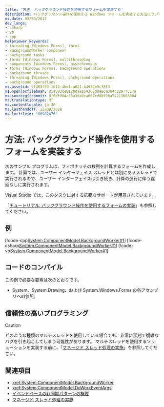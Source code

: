 ```yaml
---
title: '方法: バックグラウンド操作を使用するフォームを実装する'
description: バックグラウンド操作を使用する Windows フォームを実装する方法について説明します。これにより、別の操作が進行している間に1つの操作を継続して実行できます。
ms.date: 03/30/2017
dev_langs:
- csharp
- vb
- cpp
helpviewer_keywords:
- threading [Windows Forms], forms
- BackgroundWorker component
- background tasks
- forms [Windows Forms], multithreading
- components [Windows Forms], asynchronous
- forms [Windows Forms], background operations
- background threads
- threading [Windows Forms], background operations
- background operations
ms.assetid: 9f483f93-1613-4be1-a021-b4934e9c78f3
ms.openlocfilehash: 85a583ce81c8d7e169302dd9e3e304c22977327a
ms.sourcegitcommit: 9f6df084c53a3da0ea657ed0d708a72213683084
ms.translationtype: MT
ms.contentlocale: ja-JP
ms.lasthandoff: 12/09/2020
ms.locfileid: "96982476"
---
```

# <a name="how-to-implement-a-form-that-uses-a-background-operation"></a>方法: バックグラウンド操作を使用するフォームを実装する

次のサンプル プログラムは、フィボナッチの数列を計算するフォームを作成します。 計算では、ユーザー インターフェイス スレッドとは別にあるスレッドで実行されるので、ユーザー インターフェイスは引き続き、計算の進行に伴う遅延なしに実行されます。  
  
 Visual Studio では、このタスクに対する広範なサポートが用意されています。  
  
 「[チュートリアル: バックグラウンド操作を使用するフォームの実装](walkthrough-implementing-a-form-that-uses-a-background-operation.md)」も参照してください。  
  
## <a name="example"></a>例  

 [!code-cpp[System.ComponentModel.BackgroundWorker#1](~/samples/snippets/cpp/VS_Snippets_Winforms/System.ComponentModel.BackgroundWorker/CPP/fibonacciform.cpp#1)]
 [!code-csharp[System.ComponentModel.BackgroundWorker#1](~/samples/snippets/csharp/VS_Snippets_Winforms/System.ComponentModel.BackgroundWorker/CS/fibonacciform.cs#1)]
 [!code-vb[System.ComponentModel.BackgroundWorker#1](~/samples/snippets/visualbasic/VS_Snippets_Winforms/System.ComponentModel.BackgroundWorker/VB/fibonacciform.vb#1)]  
  
## <a name="compiling-the-code"></a>コードのコンパイル  

 この例で必要な要素は次のとおりです。  
  
- System、System.Drawing、および System.Windows.Forms の各アセンブリへの参照。  
  
## <a name="robust-programming"></a>信頼性の高いプログラミング  
  
> [!CAUTION]
> どのような種類のマルチスレッドを使用している場合でも、非常に深刻で複雑なバグを引き起こしてしまう可能性があります。 マルチスレッドを使用するソリューションを実装する前に、「[マネージド スレッド処理の実施](/dotnet/standard/threading/managed-threading-best-practices)」を参照してください。  
  
## <a name="see-also"></a>関連項目

- <xref:System.ComponentModel.BackgroundWorker>
- <xref:System.ComponentModel.DoWorkEventArgs>
- [イベントベースの非同期パターンの概要](/dotnet/standard/asynchronous-programming-patterns/event-based-asynchronous-pattern-overview)
- [マネージド スレッド処理の実施](/dotnet/standard/threading/managed-threading-best-practices)
